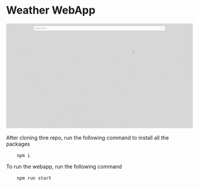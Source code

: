 # Weather WebApp

![Alt Text](./docs/vid.gif)

After cloning thre repo, run the following command to install all the packages
        
        npm i

To run the webapp, run the following command

        npm run start